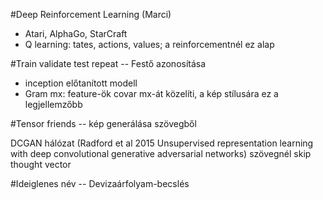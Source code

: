 #Deep Reinforcement Learning (Marci)
* Atari, AlphaGo, StarCraft
* Q learning: tates, actions, values; a reinforcementnél ez alap

#Train validate test repeat -- Festő azonosítása

* inception előtanított modell
* Gram mx: feature-ök covar mx-át közelíti, a kép stílusára ez a  legjellemzőbb

#Tensor friends -- kép generálása szövegből

DCGAN hálózat (Radford et al 2015 Unsupervised representation learning with
deep convolutional generative adversarial networks)
szövegnél skip thought vector

#Ideiglenes név -- Devizaárfolyam-becslés
